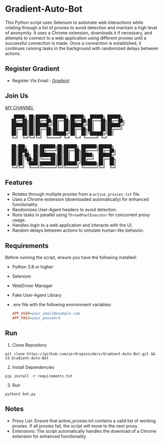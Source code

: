 # Gradient-Auto-Bot

This Python script uses Selenium to automate web interactions while rotating through a list of proxies to avoid detection and maintain a high level of anonymity. It uses a Chrome extension, downloads it if necessary, and attempts to connect to a web application using different proxies until a successful connection is made. Once a connection is established, it continues running tasks in the background with randomized delays between actions.

## Register Gradient

- Register Via Email : [*Gradient*](https://app.gradient.network/signup?code=N5CD2N)

## Join Us

[*MY CHANNEL*](https://t.me/AirdropInsiderID)

        █████╗ ██╗██████╗ ██████╗ ██████╗  ██████╗ ██████╗ 
       ██╔══██╗██║██╔══██╗██╔══██╗██╔══██╗██╔═══██╗██╔══██╗
       ███████║██║██████╔╝██║  ██║██████╔╝██║   ██║██████╔╝
       ██╔══██║██║██╔══██╗██║  ██║██╔══██╗██║   ██║██╔═══╝ 
       ██║  ██║██║██║  ██║██████╔╝██║  ██║╚██████╔╝██║     
       ╚═╝  ╚═╝╚═╝╚═╝  ╚═════╝ ╚═╝  ╚═╝ ╚═════╝ ╚═╝     
                                                           
       ██╗███╗   ██╗███████╗██╗██████╗ ███████╗██████╗     
       ██║████╗  ██║██╔════╝██║██╔══██╗██╔════╝██╔══██╗    
       ██║██╔██╗ ██║███████╗██║██║  ██║█████╗  ██████╔╝    
       ██║██║╚██╗██║╚════██║██║██║  ██║██╔══╝  ██╔══██╗    
       ██║██║ ╚████║███████║██║██████╔╝███████╗██║  ██║    
       ╚═╝╚═╝  ╚═══╝╚══════╝╚═╝╚═════╝ ╚══════╝╚═╝  ╚═╝

## Features

- Rotates through multiple proxies from a `active_proxies.txt` file.
- Uses a Chrome extension (downloaded automatically) for enhanced functionality.
- Randomizes User-Agent headers to avoid detection.
- Runs tasks in parallel using `ThreadPoolExecutor` for concurrent proxy usage.
- Handles login to a web application and interacts with the UI.
- Random delays between actions to simulate human-like behavior.

## Requirements

Before running the script, ensure you have the following installed:

- Python 3.8 or higher
- Selenium
- WebDriver Manager
- Fake User-Agent Library
- .env file with the following environment variables:

  ```ini
  APP_USER=your_email@example.com
  APP_PASS=your_password

## Run

1. Clone Repository
  ```
  git clone https://github.com/airdropinsiders/Gradient-Auto-Bot.git && cd Gradient-Auto-Bot
  ```
2. Install Dependencies
  ```
  pip install -r requirements.txt
  ```
3. Run
  ```
  python3 bot.py
  ```
## Notes

- Proxy List: Ensure that active_proxies.txt contains a valid list of working proxies. If all proxies fail, the script will move to the next proxy.
- Extensions: The script automatically handles the download of a Chrome extension for enhanced functionality.
